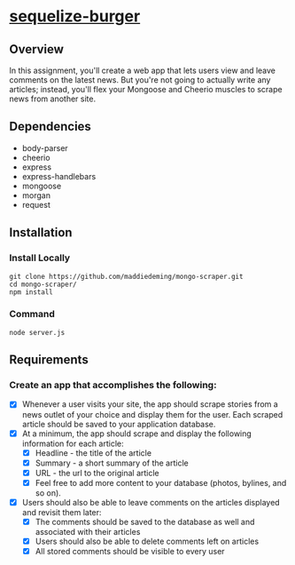 # [sequelize-burger]()
## Overview
In this assignment, you'll create a web app that lets users view and leave comments on the latest news. But you're not going to actually write any articles; instead, you'll flex your Mongoose and Cheerio muscles to scrape news from another site.
## Dependencies
* body-parser
* cheerio
* express
* express-handlebars
* mongoose
* morgan
* request
## Installation
### Install Locally
```
git clone https://github.com/maddiedeming/mongo-scraper.git
cd mongo-scraper/
npm install
```
### Command
`node server.js`
## Requirements
### Create an app that accomplishes the following:
- [x] Whenever a user visits your site, the app should scrape stories from a news outlet of your choice and display them for the user. Each scraped article should be saved to your application database. 
- [x] At a minimum, the app should scrape and display the following information for each article:
  - [x] Headline - the title of the article
  - [x] Summary - a short summary of the article
  - [x] URL - the url to the original article
  - [x] Feel free to add more content to your database (photos, bylines, and so on).
- [x] Users should also be able to leave comments on the articles displayed and revisit them later:
  - [x] The comments should be saved to the database as well and associated with their articles
  - [x] Users should also be able to delete comments left on articles
  - [x] All stored comments should be visible to every user
